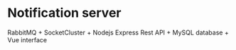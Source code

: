 Notification server
======
RabbitMQ + SocketCluster + Nodejs Express Rest API + MySQL database + Vue interface

